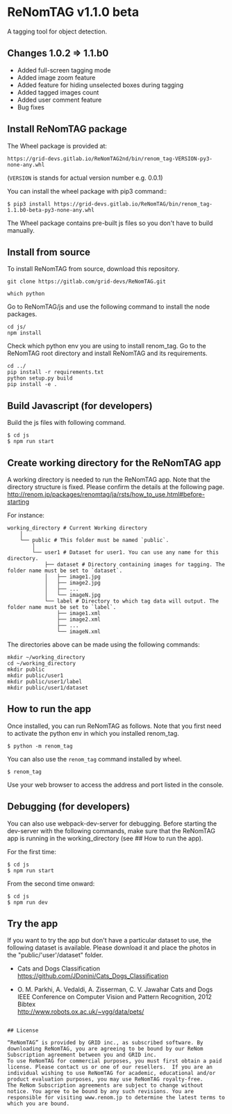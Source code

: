 # ReNomTAG v1.1.0 beta

A tagging tool for object detection.


## Changes 1.0.2 => 1.1.b0
- Added full-screen tagging mode
- Added image zoom feature
- Added feature for hiding unselected boxes during tagging
- Added tagged images count
- Added user comment feature 
- Bug fixes


## Install ReNomTAG package

The Wheel package is provided at:

    https://grid-devs.gitlab.io/ReNomTAG2nd/bin/renom_tag-VERSION-py3-none-any.whl

(`VERSION` is stands for actual version number e.g. 0.0.1)

You can install the wheel package with pip3 command::

```
$ pip3 install https://grid-devs.gitlab.io/ReNomTAG/bin/renom_tag-1.1.b0-beta-py3-none-any.whl
```

The Wheel package contains pre-built js files so you don't have to build manually.


## Install from source
To install ReNomTAG from source, download this repository.
```
git clone https://gitlab.com/grid-devs/ReNomTAG.git
```


```
which python
```

Go to ReNomTAG/js and use the following command to install the node packages.
```
cd js/
npm install
```

Check which python env you are using to install renom_tag.
Go to the ReNomTAG root directory and install ReNomTAG and its requirements.
```
cd ../
pip install -r requirements.txt
python setup.py build
pip install -e .
```


## Build Javascript (for developers)

Build the js files with following command.

```
$ cd js
$ npm run start
```

## Create working directory for the ReNomTAG app
A working directory is needed to run the ReNomTAG app.
Note that the directory structure is fixed. Please confirm the details at the following page.
http://renom.jp/packages/renomtag/ja/rsts/how_to_use.html#before-starting

For instance:
 ```
 working_directory # Current Working directory
     │  
     └── public # This folder must be named `public`.
         │  
         └── user1 # Dataset for user1. You can use any name for this directory.
             ├── dataset # Directory containing images for tagging. The folder name must be set to `dataset`.
             │   ├── image1.jpg
             │   ├── image2.jpg
             │   ├── ...
             │   └── imageN.jpg
             └── label # Directory to which tag data will output. The folder name must be set to `label`.
                 ├── image1.xml
                 ├── image2.xml
                 ├── ...
                 └── imageN.xml
 ```

The directories above can be made using the following commands:
 ```
mkdir ~/working_directory
cd ~/working_directory
mkdir public
mkdir public/user1
mkdir public/user1/label
mkdir public/user1/dataset
 ```


## How to run the app

Once installed, you can run ReNomTAG as follows.
Note that you first need to activate the python env in which you installed renom_tag.

```
$ python -m renom_tag
```

You can also use the `renom_tag` command installed by wheel.

```
$ renom_tag
```
Use your web browser to access the address and port listed in the console.


## Debugging (for developers)
You can also use webpack-dev-server for debugging.
Before starting the dev-server with the following commands,
make sure that the ReNomTAG app is running in the working_directory (see ## How to run the app).

For the first time:
```
$ cd js
$ npm run start
```
From the second time onward:
```
$ cd js
$ npm run dev
```

## Try the app

If you want to try the app but don't have a particular dataset to use, the following dataset is available. Please download it and place the photos in the "public/'user'/dataset" folder.

- Cats and Dogs Classification  
https://github.com/JDonini/Cats_Dogs_Classification

- O. M. Parkhi, A. Vedaldi, A. Zisserman, C. V. Jawahar
Cats and Dogs  
IEEE Conference on Computer Vision and Pattern Recognition, 2012
Bibtex  
http://www.robots.ox.ac.uk/~vgg/data/pets/

```

## License

“ReNomTAG” is provided by GRID inc., as subscribed software. By downloading ReNomTAG, you are agreeing to be bound by our ReNom Subscription agreement between you and GRID inc.
To use ReNomTAG for commercial purposes, you must first obtain a paid license. Please contact us or one of our resellers.  If you are an individual wishing to use ReNomTAG for academic, educational and/or product evaluation purposes, you may use ReNomTAG royalty-free.
The ReNom Subscription agreements are subject to change without notice. You agree to be bound by any such revisions. You are responsible for visiting www.renom.jp to determine the latest terms to which you are bound.
